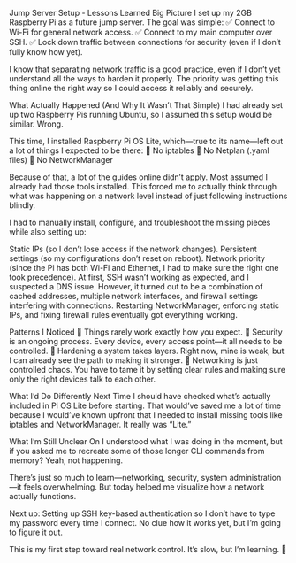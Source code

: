 Jump Server Setup - Lessons Learned
Big Picture
I set up my 2GB Raspberry Pi as a future jump server. The goal was simple:
✅ Connect to Wi-Fi for general network access.
✅ Connect to my main computer over SSH.
✅ Lock down traffic between connections for security (even if I don’t fully know how yet).

I know that separating network traffic is a good practice, even if I don’t yet understand all the ways to harden it properly. The priority was getting this thing online the right way so I could access it reliably and securely.

What Actually Happened (And Why It Wasn’t That Simple)
I had already set up two Raspberry Pis running Ubuntu, so I assumed this setup would be similar. Wrong.

This time, I installed Raspberry Pi OS Lite, which—true to its name—left out a lot of things I expected to be there:
🚫 No iptables
🚫 No Netplan (.yaml files)
🚫 No NetworkManager

Because of that, a lot of the guides online didn’t apply. Most assumed I already had those tools installed. This forced me to actually think through what was happening on a network level instead of just following instructions blindly.

I had to manually install, configure, and troubleshoot the missing pieces while also setting up:

Static IPs (so I don’t lose access if the network changes).
Persistent settings (so my configurations don’t reset on reboot).
Network priority (since the Pi has both Wi-Fi and Ethernet, I had to make sure the right one took precedence).
At first, SSH wasn’t working as expected, and I suspected a DNS issue. However, it turned out to be a combination of cached addresses, multiple network interfaces, and firewall settings interfering with connections. Restarting NetworkManager, enforcing static IPs, and fixing firewall rules eventually got everything working.

Patterns I Noticed
🔹 Things rarely work exactly how you expect.
🔹 Security is an ongoing process. Every device, every access point—it all needs to be controlled.
🔹 Hardening a system takes layers. Right now, mine is weak, but I can already see the path to making it stronger.
🔹 Networking is just controlled chaos. You have to tame it by setting clear rules and making sure only the right devices talk to each other.

What I’d Do Differently Next Time
I should have checked what’s actually included in Pi OS Lite before starting. That would’ve saved me a lot of time because I would’ve known upfront that I needed to install missing tools like iptables and NetworkManager. It really was “Lite.”

What I’m Still Unclear On
I understood what I was doing in the moment, but if you asked me to recreate some of those longer CLI commands from memory? Yeah, not happening.

There’s just so much to learn—networking, security, system administration—it feels overwhelming. But today helped me visualize how a network actually functions.

Next up: Setting up SSH key-based authentication so I don’t have to type my password every time I connect. No clue how it works yet, but I’m going to figure it out.

This is my first step toward real network control. It’s slow, but I’m learning. 🚀